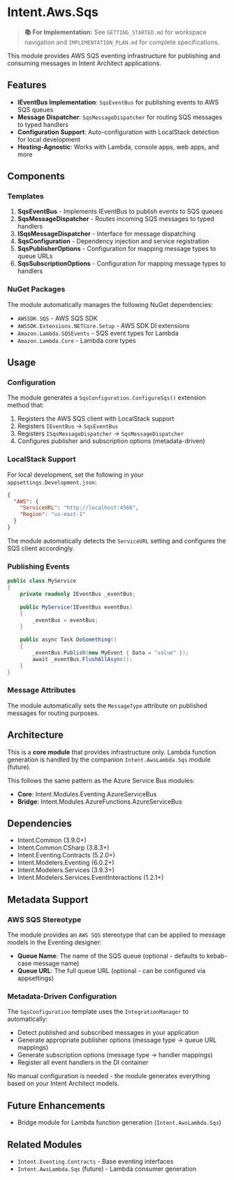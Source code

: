 # Intent.Aws.Sqs

> **📚 For Implementation:** See `GETTING_STARTED.md` for workspace navigation and `IMPLEMENTATION_PLAN.md` for complete specifications.

This module provides AWS SQS eventing infrastructure for publishing and consuming messages in Intent Architect applications.

## Features

- **IEventBus Implementation**: `SqsEventBus` for publishing events to AWS SQS queues
- **Message Dispatcher**: `SqsMessageDispatcher` for routing SQS messages to typed handlers
- **Configuration Support**: Auto-configuration with LocalStack detection for local development
- **Hosting-Agnostic**: Works with Lambda, console apps, web apps, and more

## Components

### Templates

1. **SqsEventBus** - Implements IEventBus to publish events to SQS queues
2. **SqsMessageDispatcher** - Routes incoming SQS messages to typed handlers
3. **ISqsMessageDispatcher** - Interface for message dispatching
4. **SqsConfiguration** - Dependency injection and service registration
5. **SqsPublisherOptions** - Configuration for mapping message types to queue URLs
6. **SqsSubscriptionOptions** - Configuration for mapping message types to handlers

### NuGet Packages

The module automatically manages the following NuGet dependencies:

- `AWSSDK.SQS` - AWS SQS SDK
- `AWSSDK.Extensions.NETCore.Setup` - AWS SDK DI extensions
- `Amazon.Lambda.SQSEvents` - SQS event types for Lambda
- `Amazon.Lambda.Core` - Lambda core types

## Usage

### Configuration

The module generates a `SqsConfiguration.ConfigureSqs()` extension method that:

1. Registers the AWS SQS client with LocalStack support
2. Registers `IEventBus` → `SqsEventBus`
3. Registers `ISqsMessageDispatcher` → `SqsMessageDispatcher`
4. Configures publisher and subscription options (metadata-driven)

### LocalStack Support

For local development, set the following in your `appsettings.Development.json`:

```json
{
  "AWS": {
    "ServiceURL": "http://localhost:4566",
    "Region": "us-east-1"
  }
}
```

The module automatically detects the `ServiceURL` setting and configures the SQS client accordingly.

### Publishing Events

```csharp
public class MyService
{
    private readonly IEventBus _eventBus;
    
    public MyService(IEventBus eventBus)
    {
        _eventBus = eventBus;
    }
    
    public async Task DoSomething()
    {
        _eventBus.Publish(new MyEvent { Data = "value" });
        await _eventBus.FlushAllAsync();
    }
}
```

### Message Attributes

The module automatically sets the `MessageType` attribute on published messages for routing purposes.

## Architecture

This is a **core module** that provides infrastructure only. Lambda function generation is handled by the companion `Intent.AwsLambda.Sqs` module (future).

This follows the same pattern as the Azure Service Bus modules:
- **Core**: Intent.Modules.Eventing.AzureServiceBus
- **Bridge**: Intent.Modules.AzureFunctions.AzureServiceBus

## Dependencies

- Intent.Common (3.9.0+)
- Intent.Common.CSharp (3.8.3+)
- Intent.Eventing.Contracts (5.2.0+)
- Intent.Modelers.Eventing (6.0.2+)
- Intent.Modelers.Services (3.9.3+)
- Intent.Modelers.Services.EventInteractions (1.2.1+)

## Metadata Support

### AWS SQS Stereotype

The module provides an `AWS SQS` stereotype that can be applied to message models in the Eventing designer:

- **Queue Name**: The name of the SQS queue (optional - defaults to kebab-case message name)
- **Queue URL**: The full queue URL (optional - can be configured via appsettings)

### Metadata-Driven Configuration

The `SqsConfiguration` template uses the `IntegrationManager` to automatically:
- Detect published and subscribed messages in your application
- Generate appropriate publisher options (message type → queue URL mappings)
- Generate subscription options (message type → handler mappings)
- Register all event handlers in the DI container

No manual configuration is needed - the module generates everything based on your Intent Architect models.

## Future Enhancements

- Bridge module for Lambda function generation (`Intent.AwsLambda.Sqs`)

## Related Modules

- `Intent.Eventing.Contracts` - Base eventing interfaces
- `Intent.AwsLambda.Sqs` (future) - Lambda consumer generation
